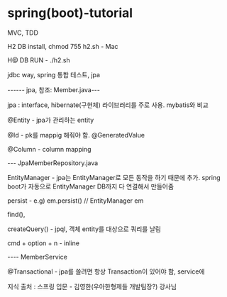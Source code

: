 # spring(boot)-tutorial

MVC, TDD

H2 DB install,
chmod 755 h2.sh - Mac

H@ DB RUN - ./h2.sh

jdbc way, spring 통합 테스트, jpa

------ jpa, 참조: Member.java---

jpa : interface, hibernate(구현체) 라이브러리를 주로 사용. mybatis와 비교

@Entity - 
jpa가 관리하는 entity

@Id - pk를 mappig 해줘야 함.
@GeneratedValue

@Column - column mapping

--- JpaMemberRepository.java

EntityManager - jpa는 EntityManager로 모든 동작을 하기 때문에 추가.
spring boot가 자동으로 EntityManager DB까지 다 연결해서 만들어줌

persist - e.g) em.persist()  // EntityManager em

find(), 

createQuery() - jpql, 객체 entity를 대상으로 쿼리를 날림

cmd + option + n - inline


---- MemberService

@Transactional - jpa를 쓸려면 항상 Transaction이 있어야 함, service에


지식 출처 : 스프링 입문 - 김영한(우아한형제들 개발팀장?) 강사님